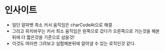 # 인사이트

- 일단 알파벳 최소 커서 움직임은 charCodeAt으로 해결
- 그리고 위치바꾸는 커서 최소 움직임은 왼쪽으로 갔다가 오른쪽으로 가는것을 해본뒤에 더 짧은것을 기준으로 삼을것!
- 이것도 여러번 그려보고 실험해본뒤에 알아낼 수 있는 로직인것 같다.

